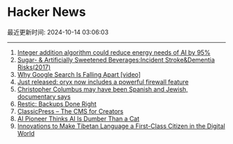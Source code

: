 # Hacker News

最近更新时间: 2024-10-14 03:06:03

--- 
1. [Integer addition algorithm could reduce energy needs of AI by 95%](https://techxplore.com/news/2024-10-integer-addition-algorithm-energy-ai.html) 
2. [Sugar- & Artificially Sweetened Beverages:Incident Stroke&Dementia Risks(2017)](https://www.ahajournals.org/doi/10.1161/STROKEAHA.116.016027) 
3. [Why Google Search Is Falling Apart [video]](https://www.youtube.com/watch?v=uSGVk2KVokQ) 
4. [Just released: oryx now includes a powerful firewall feature](https://github.com/pythops/oryx) 
5. [Christopher Columbus may have been Spanish and Jewish, documentary says](https://www.theguardian.com/world/2024/oct/13/christopher-columbus-was-spanish-and-jewish-documentary-reveals) 
6. [Restic: Backups Done Right](https://restic.net/) 
7. [ClassicPress – The CMS for Creators](https://www.classicpress.net/) 
8. [AI Pioneer Thinks AI Is Dumber Than a Cat](https://www.wsj.com/tech/ai/yann-lecun-ai-meta-aa59e2f5) 
9. [Innovations to Make Tibetan Language a First-Class Citizen in the Digital World](https://www.bdrc.io/blog/2024/10/10/tech-innovations-to-make-the-tibetan-language-a-first-class-citizen-in-the-digital-world/) 
